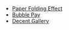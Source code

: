 - [Paper Folding Effect](https://github.com/ifsnow/PaperFoldingEffect)
- [Bubble Pay](https://github.com/ifsnow/BubblePay)
- [Decent Gallery](https://github.com/ifsnow/DecentGallery)
